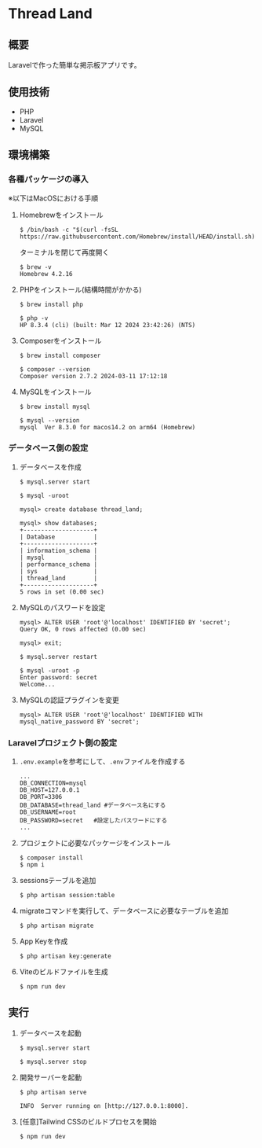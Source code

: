 # Thread Land

## 概要
Laravelで作った簡単な掲示板アプリです。

## 使用技術
- PHP
- Laravel
- MySQL

## 環境構築
### 各種パッケージの導入
※以下はMacOSにおける手順
1. Homebrewをインストール
	```
	$ /bin/bash -c "$(curl -fsSL https://raw.githubusercontent.com/Homebrew/install/HEAD/install.sh)"
	```
	ターミナルを閉じて再度開く
	```
	$ brew -v
	Homebrew 4.2.16
	```

2. PHPをインストール(結構時間がかかる)
	```
	$ brew install php

	$ php -v
	HP 8.3.4 (cli) (built: Mar 12 2024 23:42:26) (NTS)
	```

3. Composerをインストール
	```
	$ brew install composer

	$ composer --version
	Composer version 2.7.2 2024-03-11 17:12:18
	```

4. MySQLをインストール
	```
	$ brew install mysql

	$ mysql --version
	mysql  Ver 8.3.0 for macos14.2 on arm64 (Homebrew)
	```

### データベース側の設定
1. データベースを作成
	```
	$ mysql.server start

	$ mysql -uroot

	mysql> create database thread_land;

	mysql> show databases;
	+--------------------+
	| Database           |
	+--------------------+
	| information_schema |
	| mysql              |
	| performance_schema |
	| sys                |
	| thread_land        |
	+--------------------+
	5 rows in set (0.00 sec)
	```

2. MySQLのパスワードを設定
	```
	mysql> ALTER USER 'root'@'localhost' IDENTIFIED BY 'secret';
	Query OK, 0 rows affected (0.00 sec)

	mysql> exit;

	$ mysql.server restart

	$ mysql -uroot -p
	Enter password: secret
	Welcome...
	```

3. MySQLの認証プラグインを変更
	```
	mysql> ALTER USER 'root'@'localhost' IDENTIFIED WITH mysql_native_password BY 'secret';
	```

### Laravelプロジェクト側の設定
1. `.env.example`を参考にして、`.env`ファイルを作成する
	```
	...
	DB_CONNECTION=mysql
	DB_HOST=127.0.0.1
	DB_PORT=3306
	DB_DATABASE=thread_land #データベース名にする
	DB_USERNAME=root
	DB_PASSWORD=secret   #設定したパスワードにする
	...
	```

2. プロジェクトに必要なパッケージをインストール
	```
	$ composer install
	$ npm i
	```

3. sessionsテーブルを追加
	```
	$ php artisan session:table
	```

4. migrateコマンドを実行して、データベースに必要なテーブルを追加
	```
	$ php artisan migrate
	```

5. App Keyを作成
	```
	$ php artisan key:generate
	```

6. Viteのビルドファイルを生成
	```
	$ npm run dev
	```

## 実行
1. データベースを起動
	```
	$ mysql.server start

	$ mysql.server stop
	```

2. 開発サーバーを起動
	```
	$ php artisan serve

	INFO  Server running on [http://127.0.0.1:8000]. 
	```

3. [任意]Tailwind CSSのビルドプロセスを開始
	```
	$ npm run dev
	```
